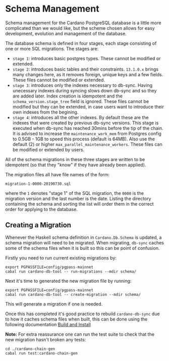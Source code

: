 # Schema Management

Schema management for the Cardano PostgreSQL database is a little more complicated than we would
like, but the scheme chosen allows for easy development, evolution and management of the database.

The database schema is defined in four stages, each stage consisting of one or more SQL migrations.
The stages are:

- `stage 1`: introduces basic postgres types. These cannot be modified or extended.
- `stage 2`: introduces basic tables and their constraints. `13.1.0.x` brings many
changes here, as it removes foreign, unique keys and a few fields. These files cannot
be modified or extended.
- `stage 3`: introduces only the indexes necessary to db-sync. Having unecessary
indexes during syncing slows down db-sync and so they are added later. Index
creation is idempotent and the `schema_version.stage_tree` field is ignored.
These files cannot be modified but they can be extended, in case users want to
introduce their own indexes from the begining.
- `stage 4`: introduces all the other indexes. By default these are the indexes
that were created by previous db-sync versions. This stage is executed when
db-sync has reached 30mins before the tip of the chain. It is advised to increase
the `maintenance_work_mem` from Postgres config to 0.5GB - 1GB to speed this
process (default is 64MB). Also use the default (2) or higher
`max_parallel_maintenance_workers`. These files can be modified or extended
by users.

All of the schema migrations in these three stages are written to be idempotent (so that they
"know" if they have already been applied).

The migration files all have file names of the form:
```
migration-1-0000-20190730.sql
```
where the `1` denotes "stage 1" of the SQL migration, the `0000` is the migration version and the
last number is the date. Listing the directory containing the schema and sorting the list will
order them in the correct order for applying to the database.

## Creating a Migration

Whenever the Haskell schema definition in `Cardano.Db.Schema` is updated, a schema migration will need to be migrated.
When migrating, `db-sync` caches some of the schema files when it is built so this can be point of confusion.

Firstly you need to run current existing migrations by:
```
export PGPASSFILE=config/pgpass-mainnet
cabal run cardano-db-tool -- run-migrations --mdir schema/
```

Next it's time to generated the new migration file by running:
```
export PGPASSFILE=config/pgpass-mainnet
cabal run cardano-db-tool -- create-migration --mdir schema/
```
This will generate a migration if one is needed. 

Once this has completed it's good practice to rebuild `cardano-db-sync` due to how it caches schema files when built, this can be done using the following documentation [Build and Install](./installing.md#build-and-install)

**Note:**  For extra reassurance one can run the test suite to check that the new migration hasn't broken any tests:
```
cd ./cardano-chain-gen
cabal run test:cardano-chain-gen
```
